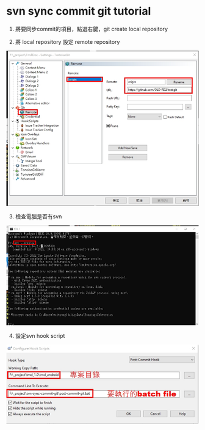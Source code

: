 # svn sync commit git tutorial

1. 將要同步commit的項目，點選右鍵，git create  local repository 

2. 將 local repository 設定 remote repository

![remote setting](https://github.com/weitsunglin/svn-sync-commit-git/blob/main/step1.jpg)

3. 檢查電腦是否有svn

![svn check](https://github.com/weitsunglin/svn-sync-commit-git/blob/main/step2.jpg)


4. 設定svn hook script

![svn check](https://github.com/weitsunglin/svn-sync-commit-git/blob/main/step3.jpg)